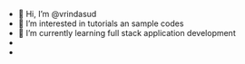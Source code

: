 - 👋 Hi, I’m @vrindasud
- 👀 I’m interested in tutorials an sample codes
- 🌱 I’m currently learning full stack application development
-
-

<!---
vrindasud/vrindasud is a ✨ special ✨ repository because its `README.md` (this file) appears on your GitHub profile.
You can click the Preview link to take a look at your changes.
--->
